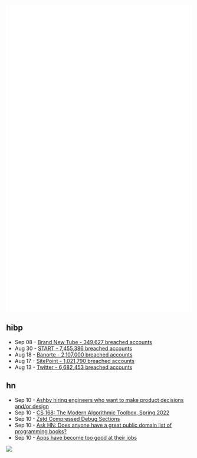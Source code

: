 ![Metrics](https://raw.githubusercontent.com/phixion/phixion/master/metrics.svg)

## hibp

<!--
for https://github.com/phixion/phixion/blob/main/.github/workflows/feeds.yml
-->
<!--START_SECTION:haveibeenpwnd-->
- Sep 08 - [Brand New Tube - 349,627 breached accounts](https://haveibeenpwned.com/PwnedWebsites#BrandNewTube)
- Aug 30 - [START - 7,455,386 breached accounts](https://haveibeenpwned.com/PwnedWebsites#Start)
- Aug 18 - [Banorte - 2,107,000 breached accounts](https://haveibeenpwned.com/PwnedWebsites#Banorte)
- Aug 17 - [SitePoint - 1,021,790 breached accounts](https://haveibeenpwned.com/PwnedWebsites#SitePoint)
- Aug 13 - [Twitter - 6,682,453 breached accounts](https://haveibeenpwned.com/PwnedWebsites#Twitter)
<!--END_SECTION:haveibeenpwnd-->

## hn

<!--
for https://github.com/phixion/phixion/blob/main/.github/workflows/feeds.yml
-->
<!--START_SECTION:hn-->
- Sep 10 - [Ashby hiring engineers who want to make product decisions and/or design](https://www.ashbyhq.com/careers?utm_source=hn)
- Sep 10 - [CS 168: The Modern Algorithmic Toolbox, Spring 2022](https://web.stanford.edu/class/cs168/index.html)
- Sep 10 - [Zstd Compressed Debug Sections](https://maskray.me/blog/2022-09-09-zstd-compressed-debug-sections)
- Sep 10 - [Ask HN: Does anyone have a great public domain list of programming books?](https://news.ycombinator.com/item?id=32788281)
- Sep 10 - [Apps have become too good at their jobs](https://meteamedia.org/22723/opinions/apps-have-become-too-good-at-their-jobs/)
<!--END_SECTION:hn-->

<!--
for https://yhype.me
-->
![](https://hit.yhype.me/github/profile?user_id=13013670)
